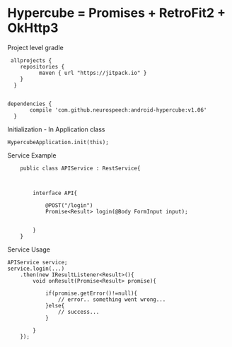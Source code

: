 # Hypercube = Promises + RetroFit2 + OkHttp3

Project level gradle

     allprojects {
	  	repositories {
			  maven { url "https://jitpack.io" }
  		}
	  }
	  

    dependencies {
		   compile 'com.github.neurospeech:android-hypercube:v1.06'
	  }


Initialization - In Application class

	HypercubeApplication.init(this);
	
Service Example

        public class APIService : RestService{
        
        	
        
        	interface API{
        	
        		@POST("/login")
        		Promise<Result> login(@Body FormInput input);
        		
        	
        	}
        }
        
Service Usage

	APIService service;
	service.login(...)
		.then(new IResultListener<Result>(){
			void onResult(Promise<Result> promise){
			
				if(promise.getError()!=null){
					// error.. something went wrong...
				}else{
					// success...
				}
			
			}
		});
